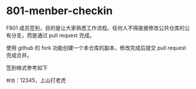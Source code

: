 # 801-menber-checkin
F801 成员签到，目的是让大家熟悉工作流程。任何人不得直接修改公共仓库的公有分支，而是通过 pull request 完成。

使用 github 的 fork 功能创建一个本仓库的副本，修改完成后提交 pull request 完成合并。

签到格式参考如下

`林浩`：12345，上山打老虎